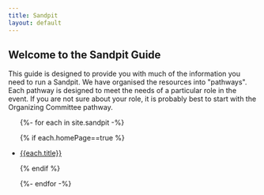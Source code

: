 ```yaml
---
title: Sandpit
layout: default
---
```

## Welcome to the Sandpit Guide

This guide is designed to provide you with much of the information you need to run a Sandpit. We have organised the resources into "pathways". Each pathway is designed to meet the needs of a particular role in the event. If you are not sure about your role, it is probably best to start with the Organizing Committee pathway.


<ul>
{%- for each in site.sandpit -%}

{% if each.homePage==true %}

<li><a href="{{each.url}}">{{each.title}}</a></li>

{% endif %}

{%- endfor -%}
</ul>